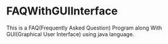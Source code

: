 # FAQWithGUIInterface
This is a FAQ(Frequently Asked Question) Program along With GUI(Graphical User Interface) using java language.
